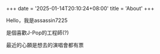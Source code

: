 +++
date = '2025-01-14T20:10:24+08:00'
title = 'About'
+++

Hello，我是assassin7225

是個喜歡J-Pop的工程師(?)

最近的心願是想去的演唱會都有票